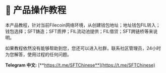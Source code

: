 # 📑 产品操作教程

本产品教程，针对当前Filecoin网络环境，从创建钱包地址；地址钱包FIL转入；钱包选择；SFT铸造；SFT质押；FIL流动池提供；FIL借贷；SFT跨链桥等来说明。

如果教程依然没有能够帮助到您，您还可以进入社群，联系社区管理员，24小时为您解答，使用过程的任何问题。

**Telegram 中文:** [**https://t.me/SFTChinese**](https://t.me/SFTChinese)

